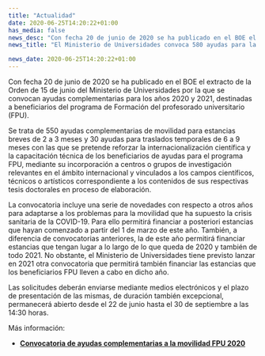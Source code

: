 ```yaml
---
title: "Actualidad"
date: 2020-06-25T14:20:22+01:00
has_media: false
news_desc: "Con fecha 20 de junio de 2020 se ha publicado en el BOE el extracto de la Orden de 15 de junio del Ministerio de Universidades por la que se convocan ayudas complementarias para los años 2020 y 2021, destinadas a beneficiarios del programa de Formación del profesorado universitario (FPU)."
news_title: "El Ministerio de Universidades convoca 580 ayudas para la movilidad predoctoral de beneficiarios FPU"

news_date: 2020-06-25T14:20:22+01:00
---
```

<p>Con fecha 20 de junio de 2020 se ha publicado en el BOE el extracto de la Orden de 15 de junio del Ministerio de Universidades por la que se convocan ayudas complementarias para los a&ntilde;os 2020 y 2021, destinadas a beneficiarios del programa de Formaci&oacute;n del profesorado universitario (FPU).</p>
<p>Se trata de 550 ayudas complementarias de movilidad para estancias breves de 2 a 3 meses y 30 ayudas para traslados temporales de 6 a 9 meses con las que se pretende reforzar la internacionalizaci&oacute;n cient&iacute;fica y la capacitaci&oacute;n t&eacute;cnica de los beneficiarios de ayudas para el programa FPU, mediante su incorporaci&oacute;n a centros o grupos de investigaci&oacute;n relevantes en el &aacute;mbito internacional y vinculados a los campos cient&iacute;ficos, t&eacute;cnicos o art&iacute;sticos correspondiente a los contenidos de sus respectivas tesis doctorales en proceso de elaboraci&oacute;n.</p>
<p>La convocatoria incluye una serie de novedades con respecto a otros a&ntilde;os para adaptarse a los problemas para la movilidad que ha supuesto la crisis sanitaria de la COVID-19. Para ello permitir&aacute; financiar a posteriori estancias que hayan comenzado a partir del 1 de marzo de este a&ntilde;o. Tambi&eacute;n, a diferencia de convocatorias anteriores, la de este a&ntilde;o permitir&aacute; financiar estancias que tengan lugar a lo largo de lo que queda de 2020 y tambi&eacute;n de todo 2021. No obstante, el Ministerio de Universidades tiene previsto lanzar en 2021 otra convocatoria que permitir&aacute; tambi&eacute;n financiar las estancias que los beneficiarios FPU lleven a cabo en dicho a&ntilde;o.</p>
<p>Las solicitudes deber&aacute;n enviarse mediante medios electr&oacute;nicos y el plazo de presentaci&oacute;n de las mismas, de duraci&oacute;n tambi&eacute;n excepcional, permanecer&aacute; abierto desde el 22 de junio hasta el 30 de septiembre a las 14:30 horas.</p>
<p>M&aacute;s informaci&oacute;n:</p>
<ul>
<li><b><a title="Convocatoria de ayudas complementarias a la movilidad FPU 2020" href="https://www.ciencia.gob.es/portal/site/MICINN/menuitem.dbc68b34d11ccbd5d52ffeb801432ea0/?vgnextoid=7720c32b9691f610VgnVCM1000001d04140aRCRD&amp;vgnextchannel=810ca07ecbf47610VgnVCM1000001d04140aRCRD">Convocatoria de ayudas complementarias a la movilidad FPU 2020</a></b></li>
</ul>